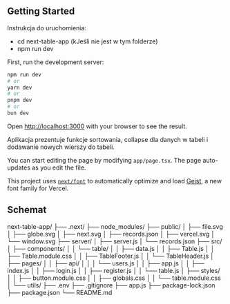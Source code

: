 ## Getting Started
Instrukcja do uruchomienia:
- cd next-table-app (kJeśli nie jest w tym folderze)
- npm run dev

First, run the development server:

```bash
npm run dev
# or
yarn dev
# or
pnpm dev
# or
bun dev
```

Open [http://localhost:3000](http://localhost:3000) with your browser to see the result.

Aplikacja prezentuje funkcje sortowania, collapse dla danych w tabeli i dodawanie nowych wierszy do tabeli.

You can start editing the page by modifying `app/page.tsx`. The page auto-updates as you edit the file.

This project uses [`next/font`](https://nextjs.org/docs/app/building-your-application/optimizing/fonts) to automatically optimize and load [Geist](https://vercel.com/font), a new font family for Vercel.

## Schemat

next-table-app/
├── .next/
├── node_modules/
├── public/
│   ├── file.svg
│   ├── globe.svg
│   ├── next.svg
│   ├── records.json
│   ├── vercel.svg
│   └── window.svg
├── server/
│   ├── server.js
│   └── records.json
├── src/
│   ├── components/
│   │   └── table/
│   │       ├── data.js
│   │       ├── Table.js
│   │       ├── Table.module.css
│   │       ├── TableFooter.js
│   │       └── TableHeader.js
│   ├── pages/
│   │   ├── api/
│   │   │   └── users.js
│   │   ├── app.js
│   │   ├── index.js
│   │   ├── login.js
│   │   ├── register.js
│   │   └── table.js
│   ├── styles/
│   │   ├── button.module.css
│   │   ├── globals.css
│   │   └── table.module.css
│   └── utils/
├── .env
├── .gitignore
├── app.js
├── package-lock.json
├── package.json
└── README.md
